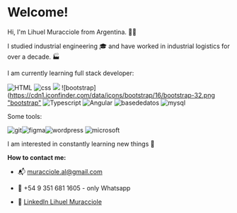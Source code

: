  # Welcome!

 Hi, I'm Lihuel Muracciole from Argentina. 👋🏼
 
 I studied industrial engineering 🎓 and have worked in industrial logistics for over a decade. 🏭

I am currently learning full stack developer:

![HTML](https://cdn0.iconfinder.com/data/icons/HTML5/32/HTML_Logo.png "HTML") ![css](https://cdn1.iconfinder.com/data/icons/logotypes/32/badge-css-3-32.png) ![](https://cdn4.iconfinder.com/data/icons/logos-and-brands/512/187_Js_logo_logos-32.png) ![bootstrap]([https://cdn1.iconfinder.com/data/icons/bootstrap/16/bootstrap-32.png "bootstrap"](https://cdn0.iconfinder.com/data/icons/long-shadow-web-icons/32/boostrap-32.png) ![Typescript](https://cdn3.iconfinder.com/data/icons/teenyicons-outline-vol-3/15/typescript-32.png "Typescript") ![Angular](https://cdn3.iconfinder.com/data/icons/logos-3/250/angular-32.png "Angular") ![basededatos](https://cdn0.iconfinder.com/data/icons/Hosting_Icons/32/database-px-png.png "basededatos")   ![mysql](https://cdn4.iconfinder.com/data/icons/logos-3/181/MySQL-32.png "mysql")


Some tools:

![git](https://cdn3.iconfinder.com/data/icons/social-media-2169/24/social_media_social_media_logo_git-32.png "git")![figma](https://cdn4.iconfinder.com/data/icons/logos-brands-in-colors/3000/figma-logo-32.png "figma")![wordpress](https://cdn3.iconfinder.com/data/icons/social-media-2169/24/social_media_social_media_logo_wordpress-32.png "wordpress") ![microsoft](https://cdn3.iconfinder.com/data/icons/popular-services-brands-vol-2/512/microsoft-office-32.png "microsoft")


 I am interested in constantly learning new things 👀
 

**How to contact me:**

* 📬 muracciole.al@gmail.com

* 📲 +54 9 351 681 1605 - only Whatsapp

* 💼 [LinkedIn Lihuel Muracciole](https://www.linkedin.com/in/a-lihuel-muracciole-89088a96/ "LinkedIn Lihuel Muracciole")
